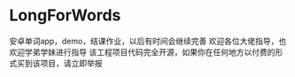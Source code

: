 # LongForWords
安卓单词app，demo，结课作业，以后有时间会继续完善
欢迎各位大佬指导，也欢迎学弟学妹进行指导
该工程项目代码完全开源，如果你在任何地方以付费的形式买到该项目，请立即举报

